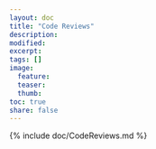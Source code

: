 ```yaml
---
layout: doc
title: "Code Reviews"
description:
modified:
excerpt:
tags: []
image:
  feature:
  teaser:
  thumb:
toc: true
share: false
---
```


{% include doc/CodeReviews.md %}
